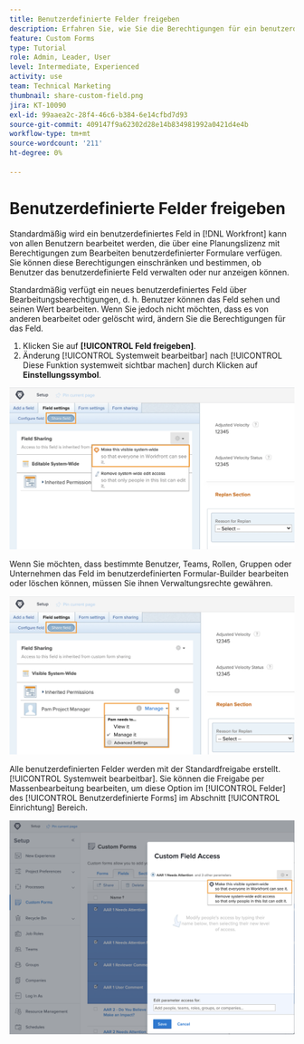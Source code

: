 ```yaml
---
title: Benutzerdefinierte Felder freigeben
description: Erfahren Sie, wie Sie die Berechtigungen für ein benutzerdefiniertes Feld anpassen können, um zu bestimmen, ob Benutzer das benutzerdefinierte Feld verwalten oder nur anzeigen können.
feature: Custom Forms
type: Tutorial
role: Admin, Leader, User
level: Intermediate, Experienced
activity: use
team: Technical Marketing
thumbnail: share-custom-field.png
jira: KT-10090
exl-id: 99aaea2c-28f4-46c6-b384-6e14cfbd7d93
source-git-commit: 409147f9a62302d28e14b834981992a0421d4e4b
workflow-type: tm+mt
source-wordcount: '211'
ht-degree: 0%

---
```


# Benutzerdefinierte Felder freigeben

Standardmäßig wird ein benutzerdefiniertes Feld in [!DNL Workfront] kann von allen Benutzern bearbeitet werden, die über eine Planungslizenz mit Berechtigungen zum Bearbeiten benutzerdefinierter Formulare verfügen. Sie können diese Berechtigungen einschränken und bestimmen, ob Benutzer das benutzerdefinierte Feld verwalten oder nur anzeigen können.

Standardmäßig verfügt ein neues benutzerdefiniertes Feld über Bearbeitungsberechtigungen, d. h. Benutzer können das Feld sehen und seinen Wert bearbeiten. Wenn Sie jedoch nicht möchten, dass es von anderen bearbeitet oder gelöscht wird, ändern Sie die Berechtigungen für das Feld.

1. Klicken Sie auf **[!UICONTROL Feld freigeben]**.
1. Änderung [!UICONTROL Systemweit bearbeitbar] nach [!UICONTROL Diese Funktion systemweit sichtbar machen] durch Klicken auf **Einstellungssymbol**.

![[!UICONTROL Diese Funktion systemweit sichtbar machen] in der [!UICONTROL Feld freigeben] subtab](assets/custom-forms-field-sharing-1.png)

Wenn Sie möchten, dass bestimmte Benutzer, Teams, Rollen, Gruppen oder Unternehmen das Feld im benutzerdefinierten Formular-Builder bearbeiten oder löschen können, müssen Sie ihnen Verwaltungsrechte gewähren.

![[!UICONTROL Feld freigeben] Unterregisterkarte im [!UICONTROL Feldeinstellungen] Registerkarte im benutzerdefinierten Formular-Builder](assets/custom-forms-field-sharing-2.png)

Alle benutzerdefinierten Felder werden mit der Standardfreigabe erstellt. [!UICONTROL Systemweit bearbeitbar]. Sie können die Freigabe per Massenbearbeitung bearbeiten, um diese Option im [!UICONTROL Felder] des [!UICONTROL Benutzerdefinierte Forms] im Abschnitt [!UICONTROL Einrichtung] Bereich.

![[!UICONTROL Benutzerdefinierter Feldzugriff] Fenster](assets/custom-forms-field-sharing-3.png)
